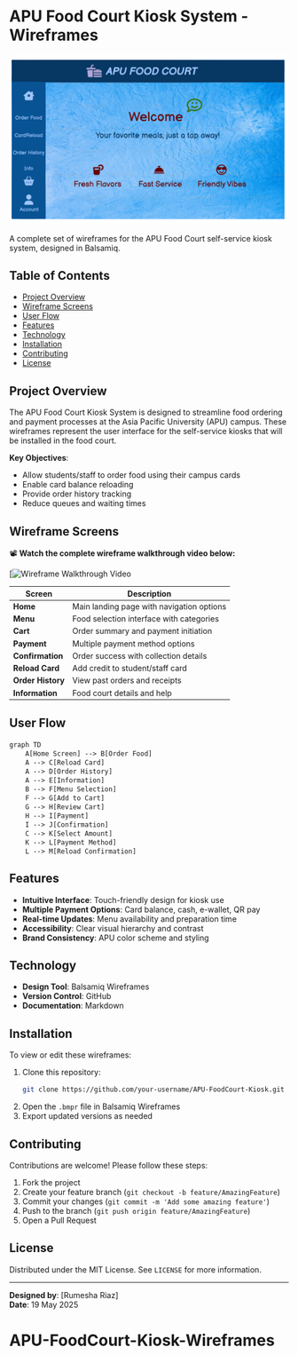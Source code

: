 # APU Food Court Kiosk System - Wireframes

![APU Food Court Kiosk Banner](wireframes/welcome.png)

A complete set of wireframes for the APU Food Court self-service kiosk system, designed in Balsamiq.

## Table of Contents
- [Project Overview](#project-overview)
- [Wireframe Screens](#wireframe-screens)
- [User Flow](#user-flow)
- [Features](#features)
- [Technology](#technology)
- [Installation](#installation)
- [Contributing](#contributing)
- [License](#license)

## Project Overview

The APU Food Court Kiosk System is designed to streamline food ordering and payment processes at the Asia Pacific University (APU) campus. These wireframes represent the user interface for the self-service kiosks that will be installed in the food court.

**Key Objectives**:
- Allow students/staff to order food using their campus cards
- Enable card balance reloading
- Provide order history tracking
- Reduce queues and waiting times

## Wireframe Screens

📽️ **Watch the complete wireframe walkthrough video below:**

[![Wireframe Walkthrough Video](wireframes/wireframes(APUfoodcourt.mp4))


| Screen | Description |
|--------|-------------|
| **Home** | Main landing page with navigation options |
| **Menu** | Food selection interface with categories |
| **Cart** | Order summary and payment initiation |
| **Payment** | Multiple payment method options |
| **Confirmation** | Order success with collection details |
| **Reload Card** | Add credit to student/staff card |
| **Order History** | View past orders and receipts |
| **Information** | Food court details and help |

## User Flow

```mermaid
graph TD
    A[Home Screen] --> B[Order Food]
    A --> C[Reload Card]
    A --> D[Order History]
    A --> E[Information]
    B --> F[Menu Selection]
    F --> G[Add to Cart]
    G --> H[Review Cart]
    H --> I[Payment]
    I --> J[Confirmation]
    C --> K[Select Amount]
    K --> L[Payment Method]
    L --> M[Reload Confirmation]
```

## Features

- **Intuitive Interface**: Touch-friendly design for kiosk use
- **Multiple Payment Options**: Card balance, cash, e-wallet, QR pay
- **Real-time Updates**: Menu availability and preparation time
- **Accessibility**: Clear visual hierarchy and contrast
- **Brand Consistency**: APU color scheme and styling

## Technology

- **Design Tool**: Balsamiq Wireframes
- **Version Control**: GitHub
- **Documentation**: Markdown

## Installation

To view or edit these wireframes:

1. Clone this repository:
   ```bash
   git clone https://github.com/your-username/APU-FoodCourt-Kiosk.git
   ```
2. Open the `.bmpr` file in Balsamiq Wireframes
3. Export updated versions as needed

## Contributing

Contributions are welcome! Please follow these steps:

1. Fork the project
2. Create your feature branch (`git checkout -b feature/AmazingFeature`)
3. Commit your changes (`git commit -m 'Add some amazing feature'`)
4. Push to the branch (`git push origin feature/AmazingFeature`)
5. Open a Pull Request

## License

Distributed under the MIT License. See `LICENSE` for more information.

---

**Designed by**: [Rumesha Riaz]  
**Date**: 19 May 2025
# APU-FoodCourt-Kiosk-Wireframes
